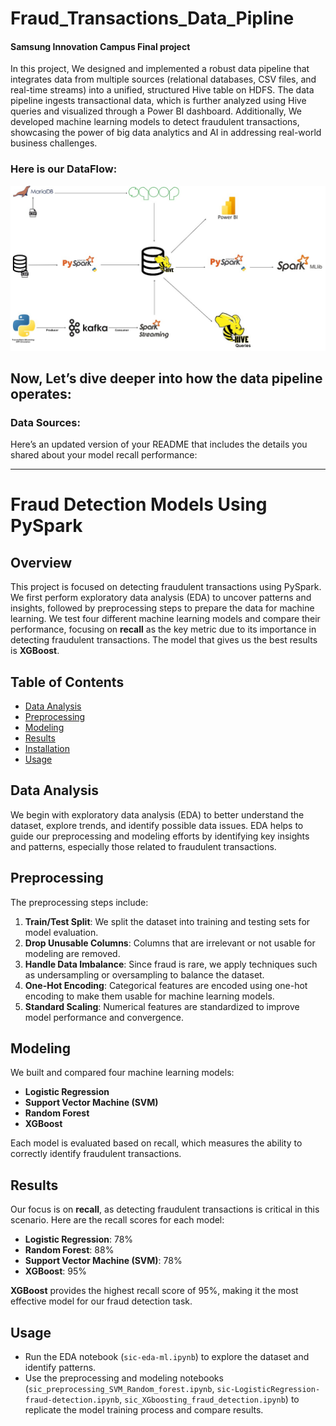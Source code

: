 # Fraud_Transactions_Data_Pipline
#### Samsung Innovation Campus Final project

In this project, We designed and implemented a robust data pipeline that integrates data from multiple sources (relational databases, CSV files, and real-time streams) into a unified, structured Hive table on HDFS. The data pipeline ingests transactional data, which is further analyzed using Hive queries and visualized through a Power BI dashboard. Additionally, We developed machine learning models to detect fraudulent transactions, showcasing the power of big data analytics and AI in addressing real-world business challenges.

### Here is our DataFlow:

<img src="Data flow.jpg">

<br>

## Now, Let’s dive deeper into how the data pipeline operates:

### Data Sources:






Here’s an updated version of your README that includes the details you shared about your model recall performance:

---

# Fraud Detection Models Using PySpark

## Overview
This project is focused on detecting fraudulent transactions using PySpark. We first perform exploratory data analysis (EDA) to uncover patterns and insights, followed by preprocessing steps to prepare the data for machine learning. We test four different machine learning models and compare their performance, focusing on **recall** as the key metric due to its importance in detecting fraudulent transactions. The model that gives us the best results is **XGBoost**.

## Table of Contents
- [Data Analysis](#data-analysis)
- [Preprocessing](#preprocessing)
- [Modeling](#modeling)
- [Results](#results)
- [Installation](#installation)
- [Usage](#usage)



## Data Analysis
We begin with exploratory data analysis (EDA) to better understand the dataset, explore trends, and identify possible data issues. EDA helps to guide our preprocessing and modeling efforts by identifying key insights and patterns, especially those related to fraudulent transactions.

## Preprocessing
The preprocessing steps include:
1. **Train/Test Split**: We split the dataset into training and testing sets for model evaluation.
2. **Drop Unusable Columns**: Columns that are irrelevant or not usable for modeling are removed.
3. **Handle Data Imbalance**: Since fraud is rare, we apply techniques such as undersampling or oversampling to balance the dataset.
4. **One-Hot Encoding**: Categorical features are encoded using one-hot encoding to make them usable for machine learning models.
5. **Standard Scaling**: Numerical features are standardized to improve model performance and convergence.

## Modeling
We built and compared four machine learning models:
- **Logistic Regression**
- **Support Vector Machine (SVM)**
- **Random Forest**
- **XGBoost**

Each model is evaluated based on recall, which measures the ability to correctly identify fraudulent transactions.

## Results
Our focus is on **recall**, as detecting fraudulent transactions is critical in this scenario. Here are the recall scores for each model:

- **Logistic Regression**: 78%
- **Random Forest**: 88%
- **Support Vector Machine (SVM)**: 78%
- **XGBoost**: 95%

**XGBoost** provides the highest recall score of 95%, making it the most effective model for our fraud detection task.

## Usage
- Run the EDA notebook (`sic-eda-ml.ipynb`) to explore the dataset and identify patterns.
- Use the preprocessing and modeling notebooks (`sic_preprocessing_SVM_Random_forest.ipynb`, `sic-LogisticRegression-fraud-detection.ipynb`, `sic_XGboosting_fraud_detection.ipynb`) to replicate the model training process and compare results.

